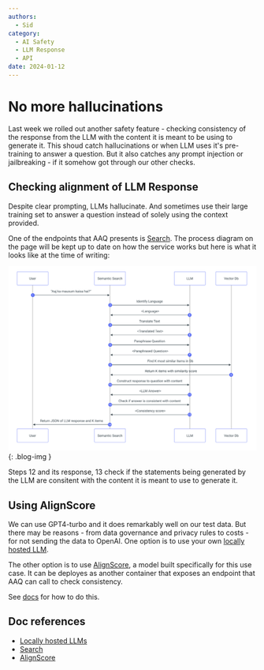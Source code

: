 ```yaml
---
authors:
  - Sid
category:
  - AI Safety
  - LLM Response
  - API
date: 2024-01-12
---
```

# No more hallucinations

Last week we rolled out another safety feature - checking consistency of the response
from the LLM with the content it is meant to be using to generate it.
This shoud catch hallucinations or when LLM uses it's pre-training to answer a question.
But it also catches any prompt injection or jailbreaking - if it somehow got through
our other checks.

<!-- more -->

## Checking alignment of LLM Response

Despite clear prompting, LLMs hallucinate. And sometimes use their large training
set to answer a question instead of solely using the context provided.

One of the endpoints that AAQ presents is
[Search](../../components/qa-service/search.md). The process diagram
on the page will be kept up to date on how the service works but here is what it looks
like at the time of writing:

![LLM Process Flow](../images/llm-response-processflow.png){: .blog-img }

Steps 12 and its response, 13 check if the statements being generated by the LLM
are consitent with the content it is meant to use to generate it.

## Using AlignScore

We can use GPT4-turbo and it does remarkably well on our test data. But there
may be reasons - from data governance and privacy rules to costs - for not sending the data
to OpenAI. One option is to use your own
[locally hosted LLM]("../../components/self_hosted_llms/index.md").

The other option is to use [AlignScore](../../components/align-score/index.md), a model
built specifically for this use case. It can be deployes as another container that
exposes an endpoint that AAQ can call to check consistency.

See [docs](../../components/align-score/deployment.md) for how to do this.

## Doc references

- [Locally hosted LLMs]("../../components/self_hosted_llms/index.md")
- [Search](../../components/qa-service/search.md)
- [AlignScore](../../components/align-score/index.md)
